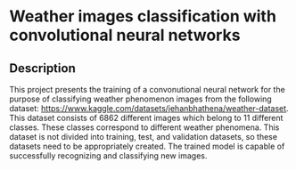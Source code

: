 # Weather images classification with convolutional neural networks

## Description

This project presents the training of a convonutional neural network for the purpose of classifying weather phenomenon images from the following dataset: https://www.kaggle.com/datasets/jehanbhathena/weather-dataset. This dataset consists of 6862 different images which belong to 11 different classes. These classes correspond to different weather phenomena. This dataset is not divided into training, test, and validation datasets, so these datasets need to be appropriately created. The trained model is capable of successfully recognizing and classifying new images.

 

